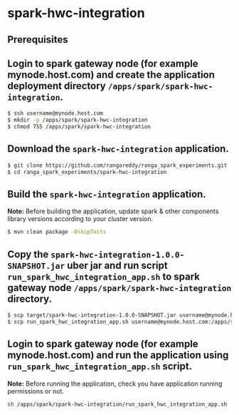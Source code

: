 # spark-hwc-integration

## Prerequisites

## Login to spark gateway node (for example mynode.host.com) and create the application deployment directory `/apps/spark/spark-hwc-integration`.
```sh
$ ssh username@mynode.host.com
$ mkdir -p /apps/spark/spark-hwc-integration
$ chmod 755 /apps/spark/spark-hwc-integration
```

## Download the `spark-hwc-integration` application.
```sh
$ git clone https://github.com/rangareddy/ranga_spark_experiments.git
$ cd ranga_spark_experiments/spark-hwc-integration
```

## Build the `spark-hwc-integration` application.
**Note:** Before building the application, update spark & other components library versions according to your cluster version.
```sh
$ mvn clean package -DskipTests
```

## Copy the `spark-hwc-integration-1.0.0-SNAPSHOT.jar` uber jar and run script `run_spark_hwc_integration_app.sh` to spark gateway node `/apps/spark/spark-hwc-integration` directory.
```sh
$ scp target/spark-hwc-integration-1.0.0-SNAPSHOT.jar username@mynode.host.com:/apps/spark/spark-hwc-integration
$ scp run_spark_hwc_integration_app.sh username@mynode.host.com:/apps/spark/spark-hwc-integration
```

## Login to spark gateway node (for example mynode.host.com) and run the application using `run_spark_hwc_integration_app.sh` script.
**Note:** Before running the application, check you have application running permissions or not.
```sh
sh /apps/spark/spark-hwc-integration/run_spark_hwc_integration_app.sh
```